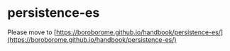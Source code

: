 # persistence-es

Please move to [https://boroborome.github.io/handbook/persistence-es/](https://boroborome.github.io/handbook/persistence-es/)
